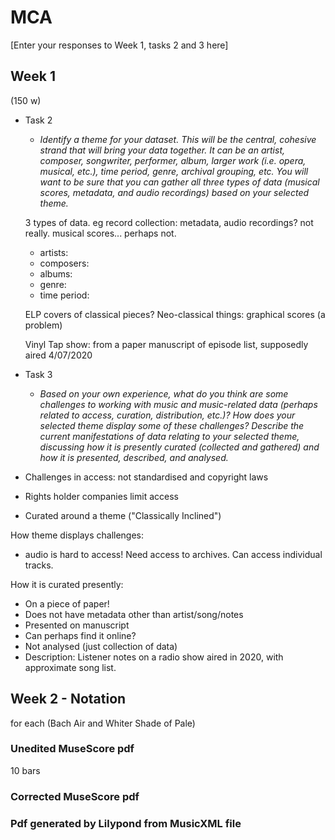 # MCA
\[Enter your responses to Week 1, tasks 2 and 3 here\]
## Week 1

(150 w)

* Task 2
  * _Identify a theme for your dataset. This will be the central, cohesive strand that will bring your data together. It can be an artist, composer, songwriter, performer, album, larger work (i.e. opera, musical, etc.), time period, genre, archival grouping, etc. You will want to be sure that you can gather all three types of data (musical scores, metadata, and audio recordings) based on your selected theme._
  
  3 types of data.
  eg record collection: metadata, audio recordings? not really. musical scores... perhaps not.
    * artists:
    * composers:
    * albums:
    * genre:
    * time period:
    
  ELP covers of classical pieces? Neo-classical things: graphical scores (a problem)
  
  Vinyl Tap show: from a paper manuscript of episode list, supposedly aired 4/07/2020
  
* Task 3
  * _Based on your own experience, what do you think are some challenges to working with music and music-related data (perhaps related to access, curation, distribution, etc.)? How does your selected theme display some of these challenges? Describe the current manifestations of data relating to your selected theme, discussing how it is presently curated (collected and gathered) and how it is presented, described, and analysed._
 * Challenges in access: not standardised and copyright laws
 * Rights holder companies limit access
 * Curated around a theme ("Classically Inclined")
 
 How theme displays challenges:
 * audio is hard to access! Need access to archives. Can access individual tracks.

How it is curated presently:
 * On a piece of paper!
 * Does not have metadata other than artist/song/notes
 * Presented on manuscript
 * Can perhaps find it online?
 * Not analysed (just collection of data)
 * Description: Listener notes on a radio show aired in 2020, with approximate song list.

## Week 2 - Notation

for each (Bach Air and Whiter Shade of Pale)

### Unedited MuseScore pdf

10 bars

### Corrected MuseScore pdf

### Pdf generated by Lilypond from MusicXML file

